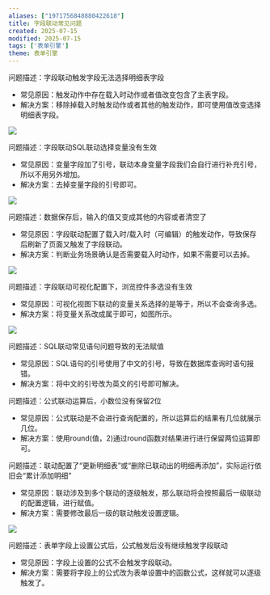 ```yaml
---
aliases: ["1971756848880422618"]
title: 字段联动常见问题
created: 2025-07-15
modified: 2025-07-15
tags: ['表单引擎']
theme: 表单引擎
---
```


问题描述：字段联动触发字段无法选择明细表字段

- 常见原因：触发动作中存在载入时动作或者值改变包含了主表字段。
- 解决方案：移除掉载入时触发动作或者其他的触发动作，即可使用值改变选择明细表字段。

![](https://myhelpdoc.oss-cn-heyuan.aliyuncs.com/mdimages/21fb07e3b180c6a05d7bb4d6aea0f910.jpg)

问题描述：字段联动SQL联动选择变量没有生效

- 常见原因：变量字段加了引号，联动本身变量字段我们会自行进行补充引号，所以不用另外增加。
- 解决方案：去掉变量字段的引号即可。

![](https://myhelpdoc.oss-cn-heyuan.aliyuncs.com/mdimages/8e8674f894f604e97c95f7d5ddc23054.jpg)

问题描述：数据保存后，输入的值又变成其他的内容或者清空了

- 常见原因：字段联动配置了载入时/载入时（可编辑）的触发动作，导致保存后刷新了页面又触发了字段联动。
- 解决方案：判断业务场景确认是否需要载入时动作，如果不需要可以去掉。

![](https://myhelpdoc.oss-cn-heyuan.aliyuncs.com/mdimages/ec124d9e031c7374058c62ac36daa051.jpg)

问题描述：字段联动可视化配置下，浏览控件多选没有生效

- 常见原因：可视化视图下联动的变量关系选择的是等于，所以不会查询多选。
- 解决方案：将变量关系改成属于即可，如图所示。

![](https://myhelpdoc.oss-cn-heyuan.aliyuncs.com/mdimages/7a44403664bca0c6a23d631c7125e7c6.jpg)

问题描述：SQL联动常见语句问题导致的无法赋值

- 常见原因：SQL语句的引号使用了中文的引号，导致在数据库查询时语句报错。
- 解决方案：将中文的引号改为英文的引号即可解决。

问题描述：公式联动运算后，小数位没有保留2位

- 常见原因：公式联动是不会进行查询配置的，所以运算后的结果有几位就展示几位。
- 解决方案：使用round(值，2)通过round函数对结果进行进行保留两位运算即可。

问题描述：联动配置了“更新明细表”或“删除已联动出的明细再添加”，实际运行依旧会“累计添加明细”

- 常见原因：联动涉及到多个联动的逐级触发，那么联动将会按照最后一级联动的配置逻辑，进行赋值。
- 解决方案：需要修改最后一级的联动触发设置逻辑。

![](https://myhelpdoc.oss-cn-heyuan.aliyuncs.com/mdimages/95e8425e43b5f4f2e490c4283177404c.jpg)

问题描述：表单字段上设置公式后，公式触发后没有继续触发字段联动

- 常见原因：字段上设置的公式不会触发字段联动。
- 解决方案：需要将字段上的公式改为表单设置中的函数公式，这样就可以逐级触发了。

